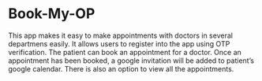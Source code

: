 # Book-My-OP

This app makes it easy to make appointments with doctors in several departmens easily.
It allows users to register into the app using OTP verification.
The patient can book an appointment for a doctor. Once an appointment has been booked, a google invitation will be added to patient’s google calendar.
There is also an option to view all the appointments.
